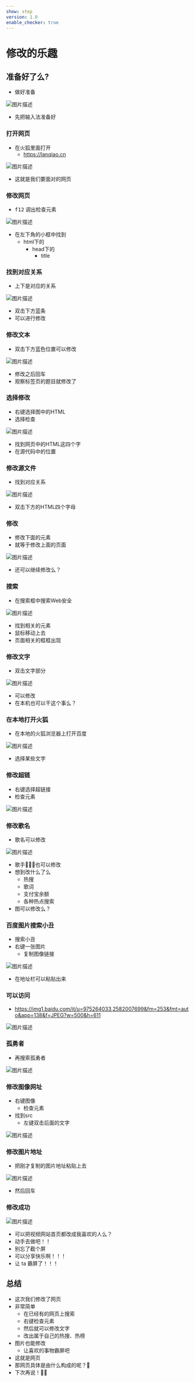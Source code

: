 ```yaml
---
show: step
version: 1.0
enable_checker: true
---
```


# 修改的乐趣

## 准备好了么?

- 做好准备

![图片描述](https://raw.githubusercontent.com/overmind1980/oeasy-html5-tutorial/master/01-563148-%E4%BF%AE%E6%94%B9%E7%9A%84%E4%B9%90%E8%B6%A3/uid1190679-20220906-1662461399068)

- 先把输入法准备好

### 打开网页

- 在火狐里面打开
  - <https://lanqiao.cn>

![图片描述](https://doc.shiyanlou.com/courses/uid1190679-20220906-1662461399068)

- 这就是我们要面对的网页

### 修改网页

- <kbd>f12</kbd> 调出检查元素

![图片描述](https://doc.shiyanlou.com/courses/uid1190679-20220906-1662461689665)

- 在左下角的小框中找到
  - html下的
    - head下的
      - title

### 找到对应关系

- 上下是对应的关系

![图片描述](https://doc.shiyanlou.com/courses/uid1190679-20220906-1662461774453)

- 双击下方蓝条
- 可以进行修改

### 修改文本

- 双击下方蓝色位置可以修改

![图片描述](https://doc.shiyanlou.com/courses/uid1190679-20220906-1662462091828)

- 修改之后回车
- 观察标签页的题目就修改了

### 选择修改

- 右键选择图中的HTML
- 选择检查

![图片描述](https://doc.shiyanlou.com/courses/uid1190679-20220906-1662462242530)

- 找到网页中的HTML这四个字
- 在源代码中的位置

### 修改源文件

- 找到对应关系

![图片描述](https://doc.shiyanlou.com/courses/uid1190679-20220906-1662462369173)

- 双击下方的HTML四个字母

### 修改

- 修改下面的元素
- 就等于修改上面的页面

![图片描述](https://doc.shiyanlou.com/courses/uid1190679-20220906-1662462485905)

- 还可以继续修改么？

### 搜索

- 在搜索框中搜索Web安全

![图片描述](https://doc.shiyanlou.com/courses/uid1190679-20220906-1662462656745)

- 找到相关的元素
- 鼠标移动上去
- 页面相关的框框出现

### 修改文字

- 双击文字部分

![图片描述](https://doc.shiyanlou.com/courses/uid1190679-20220906-1662462941219)

- 可以修改
- 在本机也可以干这个事么？

### 在本地打开火狐

- 在本地的火狐浏览器上打开百度

![图片描述](https://doc.shiyanlou.com/courses/uid1190679-20220906-1662470579566)

- 选择某些文字

### 修改超链

- 右键选择超链接
- 检查元素

![图片描述](https://doc.shiyanlou.com/courses/uid1190679-20220906-1662470651024)

### 修改歌名

- 歌名可以修改

![图片描述](https://doc.shiyanlou.com/courses/uid1190679-20220906-1662470752632)

- 歌手🧑🏻‍🎤也可以修改
- 想到改什么了么
  - 热搜
  - 歌词
  - 支付宝余额
  - 各种热点搜索
- 图可以修改么？

### 百度图片搜索小丑

- 搜索小丑
- 右键一张图片
  - 复制图像链接

![图片描述](https://doc.shiyanlou.com/courses/uid1190679-20220906-1662471756826)

- 在地址栏可以粘贴出来

### 可以访问

- <https://img1.baidu.com/it/u=975264033,2582007699&fm=253&fmt=auto&app=138&f=JPEG?w=500&h=611>

![图片描述](https://doc.shiyanlou.com/courses/uid1190679-20220906-1662471812215)

### 孤勇者

- 再搜索孤勇者

![图片描述](https://doc.shiyanlou.com/courses/uid1190679-20220906-1662471206026)

### 修改图像网址

- 右键图像
  - 检查元素
- 找到src
  - 左键双击后面的文字

![图片描述](https://doc.shiyanlou.com/courses/uid1190679-20220906-1662471269930)

### 修改图片地址

- 把刚才复制的图片地址粘贴上去

![图片描述](https://doc.shiyanlou.com/courses/uid1190679-20220906-1662471516493)

- 然后回车

### 修改成功

![图片描述](https://doc.shiyanlou.com/courses/uid1190679-20220906-1662471612120)

- 可以把视频网站首页都改成我喜欢的人么？
- 动手去做吧！！
- 别忘了截个屏
- 可以分享快乐啊！！！
- 让 ta 霸屏了！！！

## 总结

- 这次我们修改了网页
- 非常简单
  - 在已经有的网页上搜索
  - 右键检查元素
  - 然后就可以修改文字
  - 改出属于自己的热搜、热榜
- 图片也能修改
  - 让喜欢的事物霸屏吧
- 这就是网页
- 那网页具体是由什么构成的呢？🤔
- 下次再说！👋🏻
